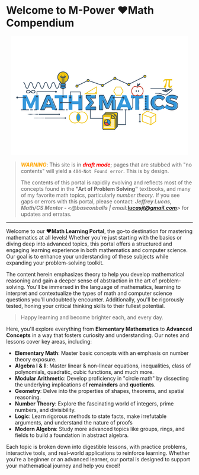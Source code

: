 # <b>Welcome to M-Power ❤️Math Compendium</b>

<div style="text-align: center;">
  <img src="./assets/branding-icons/math-brand.png" alt="sitedocs">
</div>

>
> <span style="color: orange; font-weight:bold; font-style: italic">WARNING</span>: This site is in <span style="color: red; font-weight:bold; font-style: italic">draft mode</span>; pages that are stubbed with "no contents" will yield a `404-Not Found error`. This is by design.
>
> The contents of this portal is rapidily evolving and reflects most of the concepts found in the **"Art of Problem Solving"** textbooks, and many of my favorite math topics, particularly <i>number theory</i>. If you see gaps or errors with this portal, please contact: <span style="color: grey; font-weight:bold; font-style: italic">Jeffrey Lucas, Math/CS Mentor - &lt;@baseonballs | email:lucasjt@gmail.com&gt;</span> for updates and erratas.

---

Welcome to our **❤️Math Learning Portal**, the go-to destination for mastering mathematics at all levels! Whether you're just starting with the basics or diving deep into advanced topics, this portal offers a structured and engaging learning experience in both mathematics and computer science. Our goal is to enhance your understanding of these subjects while expanding your problem-solving toolkit.

The content herein emphasizes theory to help you develop mathematical reasoning and gain a deeper sense of abstraction in the art of problem-solving. You'll be immersed in the language of mathematics, learning to interpret and contextualize the types of math and computer science questions you'll undoubtedly encounter. Additionally, you'll be rigorously tested, honing your critical thinking skills to their fullest potential.

> Happy learning and become brighter each, and every day.

Here, you'll explore everything from **Elementary Mathematics** to **Advanced Concepts** in a way that fosters curiosity and understanding. Our notes and lessons cover key areas, including:

- **Elementary Math**: Master basic concepts with an emphasis on number theory exposure.
- **Algebra I & II**: Master linear & non-linear equations, inequalities, class of polynomials, quadratic, cubic functions, and much more.
- **Modular Arithmetic**: Develop proficiency in "circle math" by dissecting the underlying implications of **remainders** and **quotients**.
- **Geometry**: Delve into the properties of shapes, theorems, and spatial reasoning.
- **Number Theory**: Explore the fascinating world of integers, prime numbers, and divisibility.
- **Logic**: Learn rigorous methods to state facts, make irrefutable arguments, and understand the nature of proofs
- **Modern Algebra**: Study more advanced topics like groups, rings, and fields to build a foundation in abstract algebra.

Each topic is broken down into digestible lessons, with practice problems, interactive tools, and real-world applications to reinforce learning. Whether you're a beginner or an advanced learner, our portal is designed to support your mathematical journey and help you excel!
